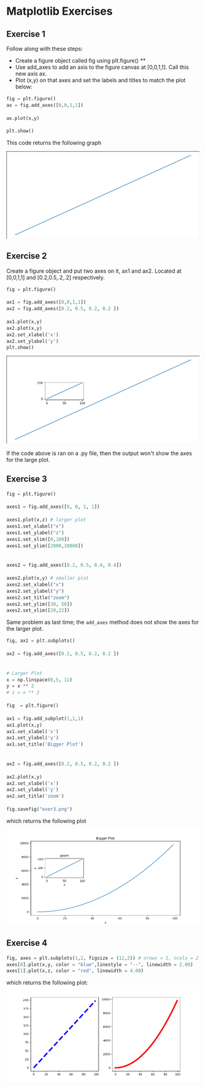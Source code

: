 # Matplotlib Exercises

## Exercise 1

Follow along with these steps: 
- Create a figure object called fig using plt.figure() **
-  Use add_axes to add an axis to the figure canvas at [0,0,1,1]. Call this new axis ax. 
-  Plot (x,y) on that axes and set the labels and titles to match the plot below:


````python
fig = plt.figure()
ax = fig.add_axes([0,0,1,1])

ax.plot(x,y)

plt.show()
````

This code returns the following graph 

![exer1graph](exer1.png)

## Exercise 2

Create a figure object and put two axes on it, ax1 and ax2. Located at [0,0,1,1] and [0.2,0.5,.2,.2] respectively.

````python
fig = plt.figure()

ax1 = fig.add_axes([0,0,1,1]) 
ax2 = fig.add_axes([0.2, 0.5, 0.2, 0.2 ])

ax1.plot(x,y)
ax2.plot(x,y)
ax2.set_xlabel('x')
ax2.set_ylabel('y')
plt.show()
````

![exer2graph](exer2.png)

If the code above is ran on a .py file, then the output won't show the axes for the large plot.


## Exercise 3


````python
fig = plt.figure()

axes1 = fig.add_axes([0, 0, 1, 1])

axes1.plot(x,z) # larger plot
axes1.set_xlabel("x")
axes1.set_ylabel("z")
axes1.set_xlim([0,100])
axes1.set_ylim([2000,10000])


axes2 = fig.add_axes([0.2, 0.5, 0.4, 0.4])

axes2.plot(x,y) # smaller plot
axes2.set_xlabel("x")
axes2.set_ylabel("y")
axes2.set_title("zoom")
axes2.set_ylim([30, 50])
axes2.set_xlim([20,22])

````

Same problem as last time; the `add_axes` method does not show the axes for the larger plot.
````python
fig, ax1 = plt.subplots()

ax2 = fig.add_axes([0.2, 0.5, 0.2, 0.2 ])


# Larger Plot
x = np.linspace(0,5, 11)
y = x ** 2
# z = x ** 2

fig  = plt.figure()

ax1 = fig.add_subplot(1,1,1)
ax1.plot(x,y)
ax1.set_xlabel('x')
ax1.set_ylabel('y')
ax1.set_title('Bigger Plot')


ax2 = fig.add_axes([0.2, 0.5, 0.2, 0.2 ])

ax2.plot(x,y)
ax2.set_xlabel('x')
ax2.set_ylabel('y')
ax2.set_title('zoom')

fig.savefig("exer3.png")
````
which returns the following plot

![exercise3](exer3.png)

## Exercise 4

````python
fig, axes = plt.subplots(1,2, figsize = (12,2)) # nrows = 1, ncols = 2
axes[0].plot(x,y, color = "blue",linestyle = "--", linewidth = 2.00)
axes[1].plot(x,z, color = "red", linewidth = 4.00)
````


which returns the following plot:
![exercise4](exer4.png)
